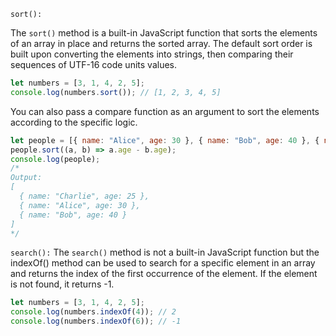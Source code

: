 `sort():` 

The `sort()` method is a built-in JavaScript function that sorts the elements of an array in place and returns the sorted array. The default sort order is built upon converting the elements into strings, then comparing their sequences of UTF-16 code units values.

```js
let numbers = [3, 1, 4, 2, 5];
console.log(numbers.sort()); // [1, 2, 3, 4, 5]
```

You can also pass a compare function as an argument to sort the elements according to the specific logic.

```js
let people = [{ name: "Alice", age: 30 }, { name: "Bob", age: 40 }, { name: "Charlie", age: 25 }];
people.sort((a, b) => a.age - b.age);
console.log(people);
/*
Output:
[
  { name: "Charlie", age: 25 },
  { name: "Alice", age: 30 },
  { name: "Bob", age: 40 }
]
*/
```

`search():`
 The `search()` method is not a built-in JavaScript function but the indexOf() method can be used to search for a specific element in an array and returns the index of the first occurrence of the element. If the element is not found, it returns -1.

```js
let numbers = [3, 1, 4, 2, 5];
console.log(numbers.indexOf(4)); // 2
console.log(numbers.indexOf(6)); // -1
```
